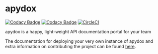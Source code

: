 # apydox

[![Codacy Badge](https://api.codacy.com/project/badge/Grade/0de42b2e1a894b07be195a07fff028ae)](https://app.codacy.com/app/freshwebio/apydox?utm_source=github.com&utm_medium=referral&utm_content=freshwebio/apydox&utm_campaign=Badge_Grade_Dashboard) [![Codacy Badge](https://api.codacy.com/project/badge/Coverage/f685de9bcc434adcabf7889154de9048)](https://www.codacy.com/app/freshwebio/apydox?utm_source=github.com&utm_medium=referral&utm_content=freshwebio/apydox&utm_campaign=Badge_Coverage) [![CircleCI](https://circleci.com/gh/freshwebio/apydox.svg?style=svg)](https://circleci.com/gh/freshwebio/apydox)

apydox is a happy, light-weight API documentation portal for your team

The documentation for deploying your very own instance of apydox and extra information on contributing the project can be found [here](https://freshwebio.gitbook.io/apydox/).
